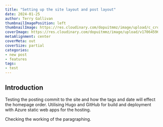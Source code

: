```yaml
---
title: "Setting up the site layout and post layout"
date: 2024-01-25
author: Terry Gallivan
thumbnailImagePosition: left
thumbnailImage: https://res.cloudinary.com/dopuitmmz/image/upload/c_crop,h_260,w_680/v1706459641/CROP-176632724_Getty-Images-Contributor_Japan-Miyajima-Torii-Gate_pax1ev.jpg
coverImage: https://res.cloudinary.com/dopuitmmz/image/upload/v1706459641/CROP-176632724_Getty-Images-Contributor_Japan-Miyajima-Torii-Gate_pax1ev.jpg
metaAlignment: center
coverMeta: out
coverSize: partial
categories:
- new post
- features
tags:
- test
---
```

## Introduction

Testing the posting commit to the site and how the tags and date will effect the homepage order. Utilising Hugo and GitHub for build and deployment with Azure static web apps for the hosting. 

Checking the working of the paragraphing.

